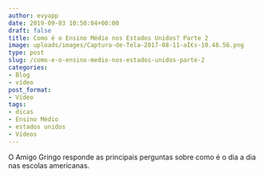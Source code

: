 ```yaml
---
author: evyapp
date: 2019-09-03 10:50:04+00:00
draft: false
title: Como é o Ensino Médio nos Estados Unidos? Parte 2
image: uploads/images/Captura-de-Tela-2017-08-11-aÌ€s-10.48.56.png
type: post
slug: /como-e-o-ensino-medio-nos-estados-unidos-parte-2
categories:
- Blog
- vídeo
post_format:
- Vídeo
tags:
- dicas
- Ensino Médio
- estados unidos
- Vídeos
---
```





O Amigo Gringo responde as principais perguntas sobre como é o dia a dia nas escolas americanas.



